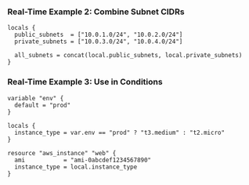 ### Real-Time Example 2: Combine Subnet CIDRs
```
locals {
  public_subnets  = ["10.0.1.0/24", "10.0.2.0/24"]
  private_subnets = ["10.0.3.0/24", "10.0.4.0/24"]

  all_subnets = concat(local.public_subnets, local.private_subnets)
}

```

### Real-Time Example 3: Use in Conditions

```
variable "env" {
  default = "prod"
}

locals {
  instance_type = var.env == "prod" ? "t3.medium" : "t2.micro"
}

resource "aws_instance" "web" {
  ami           = "ami-0abcdef1234567890"
  instance_type = local.instance_type
}

```